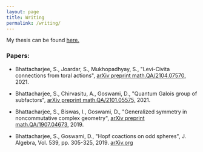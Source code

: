 ```yaml
---
layout: page
title: Writing
permalink: /writing/
---
```


My thesis can be found [here.](http://library.isical.ac.in:8080/jspui/bitstream/123456789/7092/3/20201016-SuvrajitBhattacharjee-Thesis-rev2.pdf)

### Papers:

- Bhattacharjee, S., Joardar, S., Mukhopadhyay, S., "Levi-Civita connections from toral actions", [arXiv preprint math.QA/2104.07570,](https://arxiv.org/abs/2104.07570) 2021.

- Bhattacharjee, S., Chirvasitu, A., Goswami, D., "Quantum Galois group of subfactors", [arXiv preprint math.QA/2101.05575,](https://arxiv.org/abs/2101.05575) 2021.

- Bhattacharjee, S., Biswas, I., Goswami, D., "Generalized symmetry in noncommutative complex geometry", [arXiv preprint math.QA/1907.04673,](https://arxiv.org/abs/1907.04673) 2019.

- Bhattacharjee, S., Goswami, D., "Hopf coactions on odd spheres", J. Algebra, Vol. 539, pp. 305-325, 2019. [arXiv.org](https://arxiv.org/abs/1808.08698)